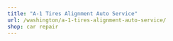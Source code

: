 ```yaml
---
title: "A-1 Tires Alignment Auto Service"
url: /washington/a-1-tires-alignment-auto-service/
shop: car repair
---
```

